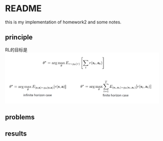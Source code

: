 # README
this is my implementation of homework2 and some notes.

## principle

RL的目标是  
![s1](readme_src/s1.png)


## problems

## results